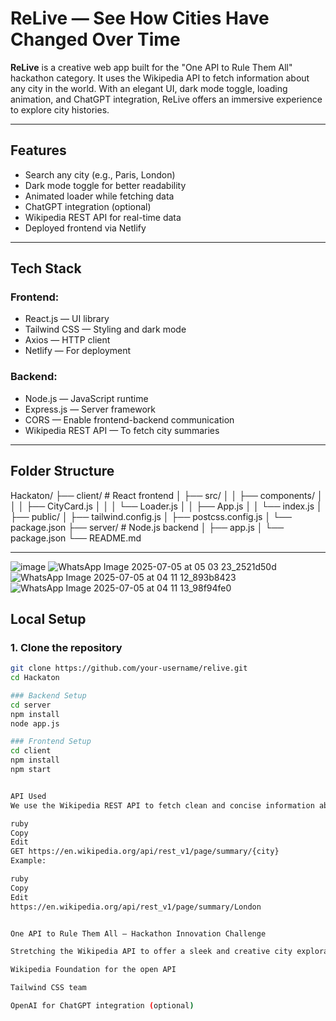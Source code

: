 # ReLive — See How Cities Have Changed Over Time

**ReLive** is a creative web app built for the "One API to Rule Them All" hackathon category. It uses the Wikipedia API to fetch information about any city in the world. With an elegant UI, dark mode toggle, loading animation, and ChatGPT integration, ReLive offers an immersive experience to explore city histories.

---

## Features

- Search any city (e.g., Paris, London)
- Dark mode toggle for better readability
- Animated loader while fetching data
- ChatGPT integration (optional)
- Wikipedia REST API for real-time data
- Deployed frontend via Netlify

---

## Tech Stack

### Frontend:
- React.js — UI library
- Tailwind CSS — Styling and dark mode
- Axios — HTTP client
- Netlify — For deployment

### Backend:
- Node.js — JavaScript runtime
- Express.js — Server framework
- CORS — Enable frontend-backend communication
- Wikipedia REST API — To fetch city summaries

---

## Folder Structure

Hackaton/
├── client/ # React frontend
│ ├── src/
│ │ ├── components/
│ │ │ ├── CityCard.js
│ │ │ └── Loader.js
│ │ ├── App.js
│ │ └── index.js
│ ├── public/
│ ├── tailwind.config.js
│ ├── postcss.config.js
│ └── package.json
├── server/ # Node.js backend
│ ├── app.js
│ └── package.json
└── README.md


---
![image](https://github.com/user-attachments/assets/21f914cf-daca-4f83-b063-32b3b7657135)
![WhatsApp Image 2025-07-05 at 05 03 23_2521d50d](https://github.com/user-attachments/assets/a348d6e4-9441-488b-b150-7a690e2ed263)
![WhatsApp Image 2025-07-05 at 04 11 12_893b8423](https://github.com/user-attachments/assets/fe29c907-f04e-49e6-8fa9-b778db815ec2)
![WhatsApp Image 2025-07-05 at 04 11 13_98f94fe0](https://github.com/user-attachments/assets/83108adc-cf94-4499-8c6f-954f4381ff18)


## Local Setup

### 1. Clone the repository
```bash
git clone https://github.com/your-username/relive.git
cd Hackaton

### Backend Setup
cd server
npm install
node app.js

### Frontend Setup
cd client
npm install
npm start


API Used
We use the Wikipedia REST API to fetch clean and concise information about cities using this endpoint:

ruby
Copy
Edit
GET https://en.wikipedia.org/api/rest_v1/page/summary/{city}
Example:

ruby
Copy
Edit
https://en.wikipedia.org/api/rest_v1/page/summary/London


One API to Rule Them All — Hackathon Innovation Challenge

Stretching the Wikipedia API to offer a sleek and creative city exploration experience.

Wikipedia Foundation for the open API

Tailwind CSS team

OpenAI for ChatGPT integration (optional)



